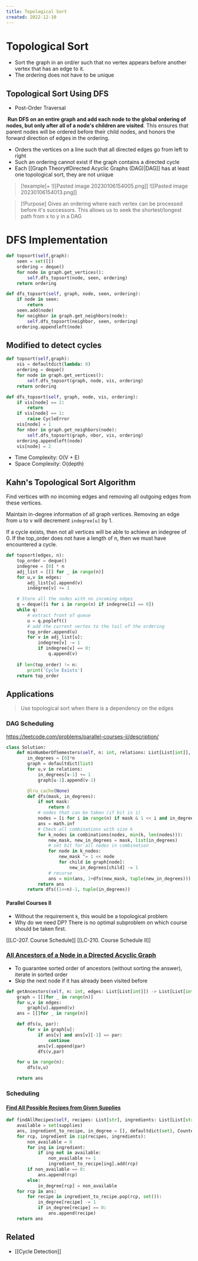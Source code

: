 ```yaml
---
title: Topological Sort
created: 2022-12-10
---
```

# Topological Sort
- Sort the graph in an ord/er such that no vertex appears before another vertex that has an edge to it.
- The ordering does not have to be unique

## Topological Sort Using DFS
- Post-Order Traversal

 **Run DFS on an entire graph and add each node to the global ordering of nodes, but only after all of a node's children are visited**. This ensures that parent nodes will be ordered before their child nodes, and honors the forward direction of edges in the ordering. 

- Orders the vertices on a line such that all directed edges go from left to right
- Such an ordering cannot exist if the graph contains a directed cycle
- Each [[Graph Theory#Directed Acyclic Graphs (DAG)|DAG]] has at least one topological sort, they are not unique

> [!example]+ 
> ![[Pasted image 20230106154005.png]]
> ![[Pasted image 20230106154013.png]]





>[!Purpose]
>Gives an ordering where each vertex can be processed before it's successors. This allows us to seek the shortest/longest path from x to y in a DAG

# DFS Implementation

```python
def topsort(self,graph):
	seen = set([])
	ordering = deque()
	for node in graph.get_vertices():
		self.dfs_topsort(node, seen, ordering)
	return ordering

def dfs_topsort(self, graph, node, seen, ordering):
	if node in seen:
		return 
	seen.add(node)
	for neighbor in graph.get_neighbors(node):
		self.dfs_topsort(neighbor, seen, ordering)
	ordering.appendleft(node)
```

## Modified to detect cycles

```python
def topsort(self,graph):
	vis = defaultdict(lambda: 0)
	ordering = deque()
	for node in graph.get_vertices():
		self.dfs_topsort(graph, node, vis, ordering)
	return ordering

def dfs_topsort(self, graph, node, vis, ordering):
	if vis[node] == 2:
		return 
	if vis[node] == 1:
		raise CycleError
	vis[node] = 1
	for nbor in graph.get_neighbors(node):
		self.dfs_topsort(graph, nbor, vis, ordering)
	ordering.appendleft(node)
	vis[node] = 2
```

- Time Complexity: O(V + E)
- Space Complexity: O(depth)

## Kahn's Topological Sort Algorithm
Find vertices with no incoming edges and removing all outgoing edges from these vertices.

Maintain in-degree information of all graph vertices.
Removing an edge from u to v will decrement ``indegree[u]`` by 1.

If a cycle exists, then not all vertices will be able to achieve an indegree of 0. If the top_order does not have a length of n, then we must have encountered a cycle.

```python
def topsort(edges, n):
	top_order = deque()
	indegree = [0] * n
	adj_list = [[] for _ in range(n)]
	for u,v in edges:
		adj_list[u].append(v)
		indegree[v] += 1

	# Store all the nodes with no incoming edges
	q = deque([i for i in range(n) if indegree[i] == 0])
	while q:
		# extract front of queue
		u = q.popleft()
		# add the current vertex to the tail of the ordering
		top_order.append(u)
		for v in adj_list[u]:
			indegree[v] -= 1
			if indegree[v] == 0:
				q.append(v)
				
	if len(top_order) != n:
		print('Cycle Exists')
	return top_order

```
## Applications
> Use topological sort when there is a dependency on the edges

### DAG Scheduling

https://leetcode.com/problems/parallel-courses-ii/description/

```python
class Solution:
    def minNumberOfSemesters(self, n: int, relations: List[List[int]], k: int) -> int:
        in_degrees = [0]*n
        graph = defaultdict(list)
        for u,v in relations:
            in_degrees[v-1] += 1
            graph[u-1].append(v-1)

        @lru_cache(None)
        def dfs(mask, in_degrees):
            if not mask:
                return 0
            # nodes that can be taken (if bit is 1)
            nodes = [i for i in range(n) if mask & 1 << i and in_degrees[i] == 0]
            ans = math.inf
            # Check all combinations with size k
            for k_nodes in combinations(nodes, min(k, len(nodes))):
                new_mask, new_in_degrees = mask, list(in_degrees)
                # set bit for all nodes in combination
                for node in k_nodes:
                    new_mask ^= 1 << node
                    for child in graph[node]:
                        new_in_degrees[child] -= 1
                # recurse
                ans = min(ans, 1+dfs(new_mask, tuple(new_in_degrees)))
            return ans
        return dfs((1<<n)-1, tuple(in_degrees))
```

#### Parallel Courses II

- Without the requirement `k`, this would be a topological problem
- Why do we need DP? There is no optimal subproblem on which course should be taken first.

[[LC-207. Course Schedule]]
[[LC-210. Course Schedule II]]

### [All Ancestors of a Node in a Directed Acyclic Graph](https://leetcode.com/problems/all-ancestors-of-a-node-in-a-directed-acyclic-graph/)
- To guarantee sorted order of ancestors (without sorting the answer), iterate in sorted order
- Skip the next node if it has already been visited before
```python
def getAncestors(self, n: int, edges: List[List[int]]) -> List[List[int]]:          
	graph = [[]for _ in range(n)]
	for u,v in edges:
		graph[u].append(v)
	ans = [[]for _ in range(n)]

	def dfs(u, par):
		for v in graph[u]:
			if ans[v] and ans[v][-1] == par:
				continue
			ans[v].append(par)
			dfs(v,par)     

	for u in range(n):
		dfs(u,u)

	return ans
```

### Scheduling
####  [Find All Possible Recipes from Given Supplies](https://leetcode.com/problems/find-all-possible-recipes-from-given-supplies/)
```python
def findAllRecipes(self, recipes: List[str], ingredients: List[List[str]], supplies: List[str]) -> List[str]:
	available = set(supplies)
	ans, ingredient_to_recipe, in_degree = [], defaultdict(set), Counter()
	for rcp, ingredient in zip(recipes, ingredients):
		non_available = 0
		for ing in ingredient:
			if ing not in available:
				non_available += 1
				ingredient_to_recipe[ing].add(rcp)
		if non_available == 0:
			ans.append(rcp)
		else:
			in_degree[rcp] = non_available
	for rcp in ans:
		for recipe in ingredient_to_recipe.pop(rcp, set()):
			in_degree[recipe] -= 1
			if in_degree[recipe] == 0:
				ans.append(recipe)
	return ans


```
## Related
- [[Cycle Detection]]
